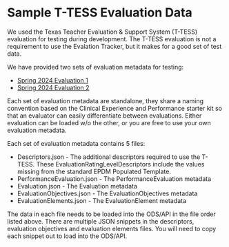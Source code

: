 # Sample T-TESS Evaluation Data

We used the Texas Teacher Evaluation & Support System (T-TESS) evaluation for testing during development. The T-TESS evaluation is not a requirement to use the Evalation Tracker, but it makes for a good set of test data.

We have provided two sets of evaluation metadata for testing:

* [Spring 2024 Evaluation 1](./T-TESS%20Evaluation%20Metadata/Spring%202024%20Evaluation%202/)
* [Spring 2024 Evaluation 2](./T-TESS%20Evaluation%20Metadata/Spring%202024%20Evaluation%201/)

Each set of evaluation metadata are standalone, they share a naming convention based on the Clinical Experience and Performance starter kit so that an evaluator can easily differentiate between evaluations. Either evaluation can be loaded w/o the other, or you are free to use your own evaluation metadata.

Each set of evaluation metadata contains 5 files:

* Descriptors.json - The additional descriptors required to use the T-TESS. These EvaluationRatingLevelDescriptors include the values missing from the standard EPDM Populated Template.
* PerformanceEvaluation.json - The PerformanceEvaluation metadata
* Evaluation.json - The Evaluation metadata
* EvaluationObjectives.json - The EvaluationObjectives metadata
* EvaluationElements.json - The EvaluationElement metadata

The data in each file needs to be loaded into the ODS/API in the file order listed above. There are multiple JSON snippets in the descriptors, evaluation objectives and evaluation elements files. You will need to copy each snippet out to load into the ODS/API.
